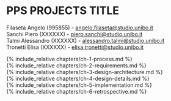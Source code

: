 # PPS PROJECTS TITLE <!-- TODO add title -->
<!-- TODO add components ID -->
Filaseta Angelo (995855) -  <angelo.filaseta@studio.unibo.it>  
Sanchi Piero (XXXXXX) - <piero.sanchi@studio.unibo.it>   
Talmi Alessandro (XXXXXX) - <alessandro.talmi@studio.unibo.it>  
Tronetti Elisa (XXXXXX) - <elisa.tronetti@studio.unibo.it>  

{% include_relative chapters/ch-1-process.md %}  
{% include_relative chapters/ch-2-requirements.md %}  
{% include_relative chapters/ch-3-design-architecture.md %}  
{% include_relative chapters/ch-4-design-details.md %}  
{% include_relative chapters/ch-5-implementation.md %}  
{% include_relative chapters/ch-6-retrospective.md %}  
